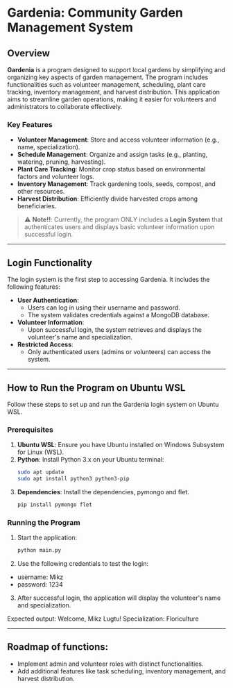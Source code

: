 # Gardenia: Community Garden Management System

## Overview

**Gardenia** is a program designed to support local gardens by simplifying and organizing key aspects of garden management. The program includes functionalities such as volunteer management, scheduling, plant care tracking, inventory management, and harvest distribution. This application aims to streamline garden operations, making it easier for volunteers and administrators to collaborate effectively.

### Key Features
- **Volunteer Management**: Store and access volunteer information (e.g., name, specialization).
- **Schedule Management**: Organize and assign tasks (e.g., planting, watering, pruning, harvesting).
- **Plant Care Tracking**: Monitor crop status based on environmental factors and volunteer logs.
- **Inventory Management**: Track gardening tools, seeds, compost, and other resources.
- **Harvest Distribution**: Efficiently divide harvested crops among beneficiaries.

> :warning: **Note!!**: Currently, the program ONLY includes a **Login System** that authenticates users and displays basic volunteer information upon successful login.

---

## Login Functionality

The login system is the first step to accessing Gardenia. It includes the following features:

- **User Authentication**:
  - Users can log in using their username and password.
  - The system validates credentials against a MongoDB database.
- **Volunteer Information**:
  - Upon successful login, the system retrieves and displays the volunteer's name and specialization.
- **Restricted Access**:
  - Only authenticated users (admins or volunteers) can access the system.

---

## How to Run the Program on Ubuntu WSL

Follow these steps to set up and run the Gardenia login system on Ubuntu WSL.

### Prerequisites

1. **Ubuntu WSL**: Ensure you have Ubuntu installed on Windows Subsystem for Linux (WSL).
2. **Python**: Install Python 3.x on your Ubuntu terminal:
   ```bash
   sudo apt update
   sudo apt install python3 python3-pip
   ```
3. **Dependencies**: Install the dependencies, pymongo and flet.
   ```bash
   pip install pymongo flet
   ```

### Running the Program

1. Start the application:
   ```bash
   python main.py
   ```
2. Use the following credentials to test the login:
  - username: Mikz
  - password: 1234
3. After successful login, the application will display the volunteer's name and specialization.

Expected output:
Welcome, Mikz Lugtu!
Specialization: Floriculture


---

## Roadmap of functions:
- Implement admin and volunteer roles with distinct functionalities.
- Add additional features like task scheduling, inventory management, and harvest distribution.
